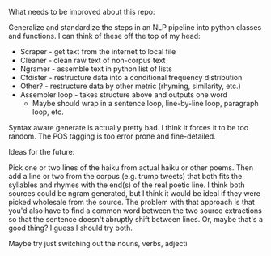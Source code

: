 What needs to be improved about this repo:

Generalize and standardize the steps in an NLP pipeline into python classes and
functions. I can think of these off the top of my head:

* Scraper - get text from the internet to local file
* Cleaner - clean raw text of non-corpus text
* Ngramer - assemble text in python list of lists
* Cfdister - restructure data into a conditional frequency distribution
* Other? - restructure data by other metric (rhyming, similarity, etc.)
* Assembler loop - takes structure above and outputs one word
    - Maybe should wrap in a sentence loop, line-by-line loop, paragraph loop,
      etc.

Syntax aware generate is actually pretty bad. I think it forces it to be too
random. The POS tagging is too error prone and fine-detailed.

Ideas for the future:

Pick one or two lines of the haiku from actual haiku or other poems. Then add a
line or two from the corpus (e.g. trump tweets) that both fits the syllables and
rhymes with the end(s) of the real poetic line. I think both sources could be
ngram generated, but I think it would be ideal if they were picked wholesale
from the source. The problem with that approach is that you'd also have to find
a common word between the two source extractions so that the sentence doesn't
abruptly shift between lines. Or, maybe that's a good thing? I guess I should
try both.

Maybe try just switching out the nouns, verbs, adjecti
